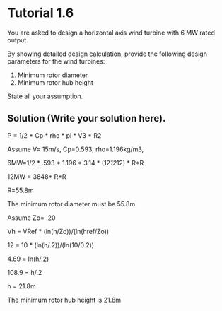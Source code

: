 # Tutorial 1.6

You are asked to design a horizontal axis wind turbine with 6 MW rated output.

By showing detailed design calculation, provide the following design parameters for the wind turbines:

1. Minimum rotor diameter
1. Minimum rotor hub height

State all your assumption.

## Solution (Write your solution here).
P = 1/2 * Cp *  rho * pi * V3 * R2

Assume V= 15m/s, Cp=0.593, rho=1.196kg/m3,

6MW=1/2 * .593 * 1.196 * 3.14 * (12*12*12) * R*R

12MW = 3848* R*R

R=55.8m

The minimum rotor diameter must be 55.8m

Assume Zo= .20

Vh = VRef * (ln(h/Zo))/(ln(href/Zo))

12 = 10 * (ln(h/.2))/(ln(10/0.2))

4.69 = ln(h/.2)

108.9 = h/.2

h = 21.8m

The minimum rotor hub height is 21.8m

